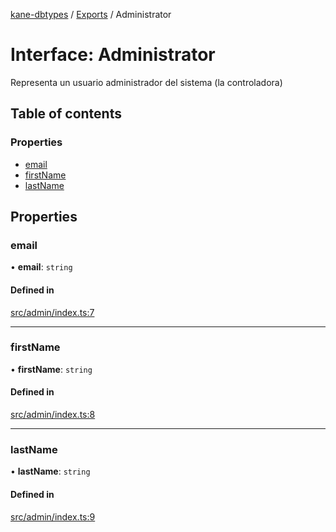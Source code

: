 [kane-dbtypes](../README.md) / [Exports](../modules.md) / Administrator

# Interface: Administrator

Representa un usuario administrador del sistema (la controladora)

## Table of contents

### Properties

- [email](Administrator.md#email)
- [firstName](Administrator.md#firstname)
- [lastName](Administrator.md#lastname)

## Properties

### email

• **email**: `string`

#### Defined in

[src/admin/index.ts:7](https://github.com/gatitolabs/kane-dbtypes/blob/15bed6d/src/admin/index.ts#L7)

___

### firstName

• **firstName**: `string`

#### Defined in

[src/admin/index.ts:8](https://github.com/gatitolabs/kane-dbtypes/blob/15bed6d/src/admin/index.ts#L8)

___

### lastName

• **lastName**: `string`

#### Defined in

[src/admin/index.ts:9](https://github.com/gatitolabs/kane-dbtypes/blob/15bed6d/src/admin/index.ts#L9)
